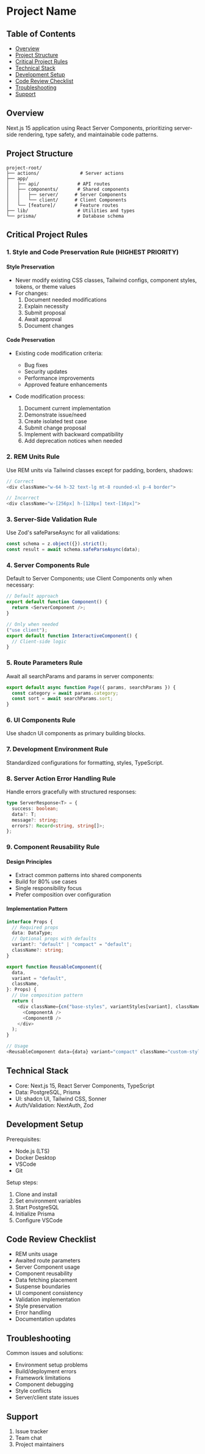 # Project Name

## Table of Contents

- [Overview](#overview)
- [Project Structure](#project-structure)
- [Critical Project Rules](#critical-project-rules)
- [Technical Stack](#technical-stack)
- [Development Setup](#development-setup)
- [Code Review Checklist](#code-review-checklist)
- [Troubleshooting](#troubleshooting)
- [Support](#support)

## Overview

Next.js 15 application using React Server Components, prioritizing server-side rendering, type safety, and maintainable code patterns.

## Project Structure

```
project-root/
├── actions/               # Server actions
├── app/
│   ├── api/              # API routes
│   ├── components/       # Shared components
│   │   ├── server/      # Server Components
│   │   └── client/      # Client Components
│   └── [feature]/       # Feature routes
├── lib/                  # Utilities and types
└── prisma/               # Database schema
```

## Critical Project Rules

### 1. Style and Code Preservation Rule (HIGHEST PRIORITY)

#### Style Preservation

- Never modify existing CSS classes, Tailwind configs, component styles, tokens, or theme values
- For changes:
  1. Document needed modifications
  2. Explain necessity
  3. Submit proposal
  4. Await approval
  5. Document changes

#### Code Preservation

- Existing code modification criteria:

  - Bug fixes
  - Security updates
  - Performance improvements
  - Approved feature enhancements

- Code modification process:
  1. Document current implementation
  2. Demonstrate issue/need
  3. Create isolated test case
  4. Submit change proposal
  5. Implement with backward compatibility
  6. Add deprecation notices when needed

### 2. REM Units Rule

Use REM units via Tailwind classes except for padding, borders, shadows:

```typescript
// Correct
<div className="w-64 h-32 text-lg mt-8 rounded-xl p-4 border">

// Incorrect
<div className="w-[256px] h-[128px] text-[16px]">
```

### 3. Server-Side Validation Rule

Use Zod's safeParseAsync for all validations:

```typescript
const schema = z.object({}).strict();
const result = await schema.safeParseAsync(data);
```

### 4. Server Components Rule

Default to Server Components; use Client Components only when necessary:

```typescript
// Default approach
export default function Component() {
  return <ServerComponent />;
}

// Only when needed
("use client");
export default function InteractiveComponent() {
  // Client-side logic
}
```

### 5. Route Parameters Rule

Await all searchParams and params in server components:

```typescript
export default async function Page({ params, searchParams }) {
  const category = await params.category;
  const sort = await searchParams.sort;
}
```

### 6. UI Components Rule

Use shadcn UI components as primary building blocks.

### 7. Development Environment Rule

Standardized configurations for formatting, styles, TypeScript.

### 8. Server Action Error Handling Rule

Handle errors gracefully with structured responses:

```typescript
type ServerResponse<T> = {
  success: boolean;
  data?: T;
  message?: string;
  errors?: Record<string, string[]>;
};
```

### 9. Component Reusability Rule

#### Design Principles

- Extract common patterns into shared components
- Build for 80% use cases
- Single responsibility focus
- Prefer composition over configuration

#### Implementation Pattern

```typescript
interface Props {
  // Required props
  data: DataType;
  // Optional props with defaults
  variant?: "default" | "compact" = "default";
  className?: string;
}

export function ReusableComponent({
  data,
  variant = "default",
  className,
}: Props) {
  // Use composition pattern
  return (
    <div className={cn("base-styles", variantStyles[variant], className)}>
      <ComponentA />
      <ComponentB />
    </div>
  );
}

// Usage
<ReusableComponent data={data} variant="compact" className="custom-styles" />;
```

## Technical Stack

- Core: Next.js 15, React Server Components, TypeScript
- Data: PostgreSQL, Prisma
- UI: shadcn UI, Tailwind CSS, Sonner
- Auth/Validation: NextAuth, Zod

## Development Setup

Prerequisites:

- Node.js (LTS)
- Docker Desktop
- VSCode
- Git

Setup steps:

1. Clone and install
2. Set environment variables
3. Start PostgreSQL
4. Initialize Prisma
5. Configure VSCode

## Code Review Checklist

- REM units usage
- Awaited route parameters
- Server Component usage
- Component reusability
- Data fetching placement
- Suspense boundaries
- UI component consistency
- Validation implementation
- Style preservation
- Error handling
- Documentation updates

## Troubleshooting

Common issues and solutions:

- Environment setup problems
- Build/deployment errors
- Framework limitations
- Component debugging
- Style conflicts
- Server/client state issues

## Support

1. Issue tracker
2. Team chat
3. Project maintainers
